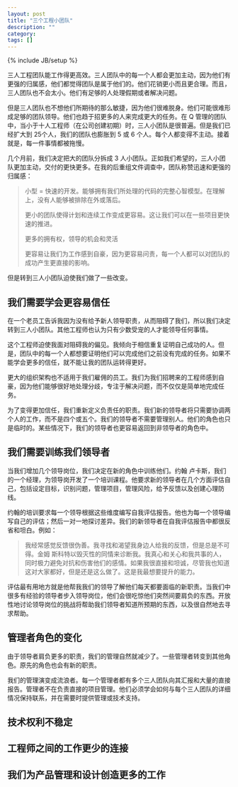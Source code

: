 ```yaml
---
layout: post
title: "三个工程小团队"
description: ""
category: 
tags: []
---
```

{% include JB/setup %}

三人工程团队能工作得更高效。三人团队中的每一个人都会更加主动，因为他们有更强的归属感，他们都觉得团队是属于他们的。他们花销更小而且更合理。而且，三人团队也不会太小。他们有足够的人处理假期或者解决问题。

但是三人团队也不想他们所期待的那么敏捷，因为他们很难脱身。他们可能很难形成足够的团队领导。他们也趋于招更多的人来完成更大的任务。在 Q 管理的团队中，当小于十人工程师（在公司创建初期）时，三人小团队是很普遍。但是我们已经扩大到 25个人，我们的团队也膨胀到 5 或 6 个人。每个人都变得不主动。接着就是，每一件事情都被拖慢。

几个月前，我们决定把大的团队分拆成 3 人小团队。正如我们希望的，三人小团队更加主动，交付的更快更多。在我的后重组文件调查中，团队称赞迅速和更强的归属感：

>  小型 = 快速的开发。能够拥有我们所处理的代码的完整心智模型。在理解上，没有人能够被排除在外或落后。
>
> 更小的团队使得计划和连续工作变成更容易。这让我们可以在一些项目更快速的推进。
>
> 更多的拥有权，领导的机会和灵活
>
> 更容易让我们为工作感到自豪，因为更容易问责，每一个人都可以对团队的成功产生更直接的影响。

但是转到三人小团队迫使我们做了一些改变。

## 我们需要学会更容易信任

在一个老员工告诉我因为没有给予新人领导职责，从而阻碍了我们，所以我们决定转到三人小团队。其他工程师也认为只有少数受宠的人才能领导任何事情。

这个工程师迫使我面对阻碍我的偏见。我倾向于相信重复证明自己成功的人。但是，团队中的每一个人都想要证明他们可以完成他们之前没有完成的任务。如果不能学会更多的信任，就不能让我的团队运转得更好。

更大的组织架构也不适用于我们雇佣的员工。我们为我们招聘来的工程师感到自豪，因为他们能够很好地处理分歧，专注于解决问题，而不仅仅是简单地完成任务。

为了变得更加信任，我们重新定义负责任的职责。我们新的领导者将只需要协调两个人的工作，而不是四个或五个。我们的领导者不需要管理别人。他们的角色也只是临时的。某些情况下，我们的领导者也更容易返回到非领导者的角色中。

## 我们需要训练我们领导者

当我们增加几个领导岗位，我们决定在新的角色中训练他们。约翰 卢卡斯，我们的一个经理，为领导岗开发了一个培训课程。他要求新的领导者在几个方面评估自己，包括设定目标，识别问题，管理项目，管理风险，给予反馈以及创建心理防线。

约翰的培训要求每一个领导根据这些维度编写自我评估报告。他也为每一个领导编写自己的评估；然后一对一地探讨差异。我们的新领导者在自我评估报告中都很反省和坦白。例如：

> 我经常感觉反馈很伪善。我寻找和渴望我身边人给我的反馈，但是总是不可得。金姆 斯科特以毁灭性的同情来诊断我。我真心和关心和我共事的人，同时极力避免对抗和伤害他们的感情。如果我很直接和坦诚，尽管我也知道这对大家都好，但是还是这么做了。这是我最想要提升的能力。

评估最有用地方就是他帮我我们的领导了解他们每天都要面临的新职责。当我们中很多有经验的领导者步入领导岗位，他们会很吃惊他们突然间要肩负的东西。开放性地讨论领导岗位的挑战将帮助我们领导者知道所预期的东西，以及很自然地去寻求帮助。

## 管理者角色的变化

由于领导者肩负更多的职责，我们的管理自然就减少了。一些管理者转变到其他角色。原先的角色也会有新的职责。

我们的管理演变成流浪者。每一个管理者都有多个三人团队向其汇报和大量的直接报告。管理者不在负责直接的项目管理。他们必须学会如何与每个三人团队的详细情况保持联系，并在需要时提供管理或技术支持。

## 技术权利不稳定





## 工程师之间的工作更少的连接



## 我们为产品管理和设计创造更多的工作